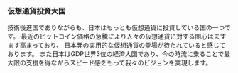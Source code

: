 ### 仮想通貨投資大国
技術後進国でありながらも、日本はもっとも仮想通貨に投資している国の一つです。
最近のビットコイン価格の急騰により人々の仮想通貨に対する関心はますます高まっており、
日本発の実用的な仮想通貨の登場が待たれていると感じております。
また日本はGDP世界3位の経済大国であり、今の時流に乗ることで最大限の支援を得ながらスピード感をもって我々のビジョンを実現します。
